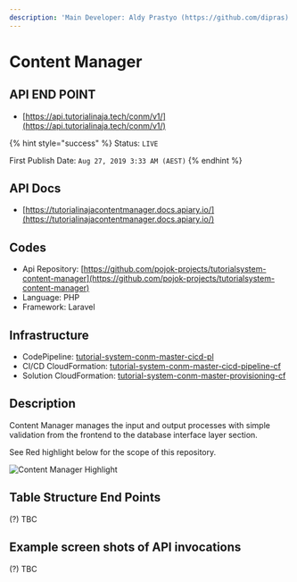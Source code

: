 ```yaml
---
description: 'Main Developer: Aldy Prastyo (https://github.com/dipras)'
---
```


# Content Manager

## API END POINT

* [https://api.tutorialinaja.tech/conm/v1/](https://api.tutorialinaja.tech/conm/v1/)

{% hint style="success" %}
Status: `LIVE`

First Publish Date: `Aug 27, 2019 3:33 AM (AEST)`
{% endhint %}

## API Docs

* [https://tutorialinajacontentmanager.docs.apiary.io/](https://tutorialinajacontentmanager.docs.apiary.io/)

## Codes

* Api Repository: [https://github.com/pojok-projects/tutorialsystem-content-manager](https://github.com/pojok-projects/tutorialsystem-content-manager)
* Language: PHP
* Framework: Laravel 

## Infrastructure

* CodePipeline: [tutorial-system-conm-master-cicd-pl](https://ap-southeast-1.console.aws.amazon.com/codesuite/codepipeline/pipelines/tutorial-system-conm-master-cicd-pl/view?region=ap-southeast-1)
* CI/CD CloudFormation: [tutorial-system-conm-master-cicd-pipeline-cf](https://ap-southeast-1.console.aws.amazon.com/cloudformation/home?region=ap-southeast-1#/stacks/stackinfo?filteringText=con&filteringStatus=active&viewNested=true&hideStacks=false&stackId=arn%3Aaws%3Acloudformation%3Aap-southeast-1%3A706415835325%3Astack%2Ftutorial-system-conm-master-cicd-pipeline-cf%2F6b1838a0-c827-11e9-afe1-06bdf62c7d4c)
* Solution CloudFormation: [tutorial-system-conm-master-provisioning-cf](https://ap-southeast-1.console.aws.amazon.com/cloudformation/home?region=ap-southeast-1#/stacks/stackinfo?filteringText=con&filteringStatus=active&viewNested=true&hideStacks=false&stackId=arn%3Aaws%3Acloudformation%3Aap-southeast-1%3A706415835325%3Astack%2Ftutorial-system-conm-master-provisioning-cf%2Fcdcc2a60-c827-11e9-98f1-0a7a5dd66442)

## Description

Content Manager manages the input and output processes with simple validation from the frontend to the database interface layer section.

See Red highlight below for the scope of this repository.

![Content Manager Highlight](https://raw.githubusercontent.com/pojok-projects/tutorialsystem-content-manager/master/images/Content_Manager_highlight.png)

## Table Structure End Points

\(?\) TBC

## Example screen shots of API invocations

\(?\) TBC

